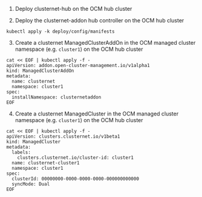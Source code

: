 1. Deploy clusternet-hub on the OCM hub cluster

2. Deploy the clusternet-addon hub controller on the OCM hub cluster
```
kubectl apply -k deploy/config/manifests
```

3. Create a clusternet ManagedClusterAddOn in the OCM managed cluster namespace (e.g. `cluster1`) on the OCM hub cluster
```
cat << EOF | kubectl apply -f -
apiVersion: addon.open-cluster-management.io/v1alpha1
kind: ManagedClusterAddOn
metadata:
  name: clusternet
  namespace: cluster1
spec:
  installNamespace: clusternetaddon
EOF
```

4. Create a clusternet ManagedCluster in the OCM managed cluster namespace (e.g. `cluster1`) on the OCM hub cluster
```
cat << EOF | kubectl apply -f -
apiVersion: clusters.clusternet.io/v1beta1
kind: ManagedCluster
metadata:
  labels:
    clusters.clusternet.io/cluster-id: cluster1
  name: clusternet-cluster1
  namespace: cluster1
spec:
  clusterId: 00000000-0000-0000-0000-000000000000
  syncMode: Dual
EOF
```